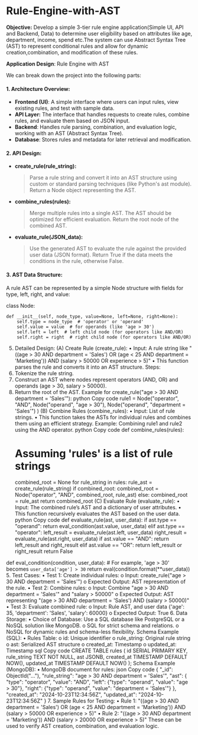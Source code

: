 # Rule-Engine-with-AST
**Objective:** Develop a simple 3-tier rule engine application(Simple UI, API and Backend, Data) to determine user eligibility based on attributes like age, department, income, spend etc.The system can use Abstract Syntax Tree (AST) to represent conditional rules and allow for dynamic creation,combination, and modification of these rules.

**Application Design**: Rule Engine with AST

We can break down the project into the following parts:

#### 1. **Architecture Overview**:
   
- **Frontend (UI)**: A simple interface where users can input rules, view existing rules, and test with sample data.
- **API Layer:** The interface that handles requests to create rules, combine rules, and evaluate them based on JSON input.
- **Backend**: Handles rule parsing, combination, and evaluation logic, working with an AST (Abstract Syntax Tree).
- **Database**: Stores rules and metadata for later retrieval and modification.

#### 2. **API Design:**
- **create_rule(rule_string):**
   > Parse a rule string and convert it into an AST structure using custom or standard parsing techniques (like Python's ast module).
   >	Return a Node object representing the AST.
- **combine_rules(rules):**
   >  Merge multiple rules into a single AST.
   >	The AST should be optimized for efficient evaluation.
   >	Return the root node of the combined AST.
- **evaluate_rule(JSON_data):**
   >  Use the generated AST to evaluate the rule against the provided user data (JSON format).
   >	Return True if the data meets the conditions in the rule, otherwise False.

#### 3. **AST Data Structure:**
A rule AST can be represented by a simple Node structure with fields for type, left, right, and value:


   class Node:
   
    def __init__(self, node_type, value=None, left=None, right=None):
        self.type = node_type  # 'operator' or 'operand'
        self.value = value  # for operands (like 'age > 30')
        self.left = left  # left child node (for operators like AND/OR)
        self.right = right  # right child node (for operators like AND/OR)

        
5. Detailed Design:
(A) Create Rule (create_rule):
•	Input: A rule string like "((age > 30 AND department = 'Sales') OR (age < 25 AND department = 'Marketing')) AND (salary > 50000 OR experience > 5)"
•	This function parses the rule and converts it into an AST structure.
Steps:
1.	Tokenize the rule string.
2.	Construct an AST where nodes represent operators (AND, OR) and operands (age > 30, salary > 50000).
3.	Return the root of the AST.
Example for create_rule("age > 30 AND department = 'Sales'"):
python
Copy code
rule1 = Node("operator", "AND",
             Node("operand", "age > 30"),
             Node("operand", "department = 'Sales'")
            )
(B) Combine Rules (combine_rules):
•	Input: List of rule strings.
•	This function takes the ASTs for individual rules and combines them using an efficient strategy.
Example: Combining rule1 and rule2 using the AND operator.
python
Copy code
def combine_rules(rules):
    # Assuming 'rules' is a list of rule strings
    combined_root = None
    for rule_string in rules:
        rule_ast = create_rule(rule_string)
        if combined_root:
            combined_root = Node("operator", "AND", combined_root, rule_ast)
        else:
            combined_root = rule_ast
    return combined_root
(C) Evaluate Rule (evaluate_rule):
•	Input: The combined rule’s AST and a dictionary of user attributes.
•	This function recursively evaluates the AST based on the user data.
python
Copy code
def evaluate_rule(ast, user_data):
    if ast.type == "operand":
        return eval_condition(ast.value, user_data)
    elif ast.type == "operator":
        left_result = evaluate_rule(ast.left, user_data)
        right_result = evaluate_rule(ast.right, user_data)
        if ast.value == "AND":
            return left_result and right_result
        elif ast.value == "OR":
            return left_result or right_result
    return False

def eval_condition(condition, user_data):
    # For example, 'age > 30' becomes `user_data['age'] > 30`
    return eval(condition.format(**user_data))
5. Test Cases:
•	Test 1: Create individual rules:
o	Input: create_rule("age > 30 AND department = 'Sales'")
o	Expected Output: AST representation of the rule.
•	Test 2: Combine rules:
o	Input: Combine "age > 30 AND department = 'Sales'" and "salary > 50000"
o	Expected Output: AST representing "(age > 30 AND department = 'Sales') AND (salary > 50000)"
•	Test 3: Evaluate combined rule:
o	Input: Rule AST, and user data {'age': 35, 'department': 'Sales', 'salary': 60000}
o	Expected Output: True
6. Data Storage:
•	Choice of Database: Use a SQL database like PostgreSQL or a NoSQL solution like MongoDB.
o	SQL for strict schema and relations.
o	NoSQL for dynamic rules and schema-less flexibility.
Schema Example (SQL):
•	Rules Table:
o	id: Unique identifier
o	rule_string: Original rule string
o	ast: Serialized AST structure
o	created_at: Timestamp
o	updated_at: Timestamp
sql
Copy code
CREATE TABLE rules (
  id SERIAL PRIMARY KEY,
  rule_string TEXT NOT NULL,
  ast JSONB,
  created_at TIMESTAMP DEFAULT NOW(),
  updated_at TIMESTAMP DEFAULT NOW()
);
Schema Example (MongoDB):
•	MongoDB document for rules:
json
Copy code
{
  "_id": ObjectId("..."),
  "rule_string": "age > 30 AND department = 'Sales'",
  "ast": {
    "type": "operator",
    "value": "AND",
    "left": {"type": "operand", "value": "age > 30"},
    "right": {"type": "operand", "value": "department = 'Sales'"}
  },
  "created_at": "2024-10-23T12:34:56Z",
  "updated_at": "2024-10-23T12:34:56Z"
}
7. Sample Rules for Testing:
•	Rule 1: "((age > 30 AND department = 'Sales') OR (age < 25 AND department = 'Marketing')) AND (salary > 50000 OR experience > 5)"
•	Rule 2: "((age > 30 AND department = 'Marketing')) AND (salary > 20000 OR experience > 5)"
These can be used to verify AST creation, combination, and evaluation logic.

